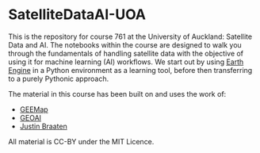 # SatelliteDataAI-UOA
This is the repository for course 761 at the University of Auckland: Satellite Data and AI. The notebooks within the course are designed to walk you through the fundamentals of handling satellite data with the objective of using it for machine learning (AI) workflows.  We start out by using [Earth Engine](https://earthengine.google.com/) in a Python environment as a learning tool, before then transferring to a purely Pythonic approach. 

The material in this course has been built on and uses the work of:
- [GEEMap](https://github.com/gee-community/geemap)
- [GEOAI](https://github.com/opengeos/geoai)
- [Justin Braaten](https://github.com/jdbcode)

All material is CC-BY under the MIT Licence.
